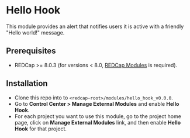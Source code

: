 # Hello Hook

This module provides an alert that notifies users it is active with a friendly "Hello world!" message.

## Prerequisites
- REDCap >= 8.0.3 (for versions < 8.0, [REDCap Modules](https://github.com/vanderbilt/redcap-external-modules) is required).

## Installation
- Clone this repo into to `<redcap-root>/modules/hello_hook_v0.0.0`.
- Go to **Control Center > Manage External Modules** and enable **Hello Hook**.
- For each project you want to use this module, go to the project home page, click on **Manage External Modules** link, and then enable **Hello Hook** for that project.

